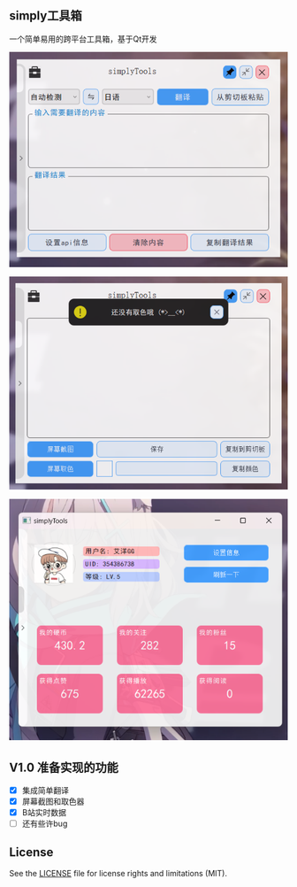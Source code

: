 ## simply工具箱

一个简单易用的跨平台工具箱，基于Qt开发

![img](img/img.png)

![img](img/img2.png)

![img](img/img3.png)
## V1.0 准备实现的功能

- [x] 集成简单翻译
- [x] 屏幕截图和取色器
- [x] B站实时数据
- [ ] 还有些许bug
## License

See the [LICENSE](LICENSE) file for license rights and limitations (MIT).
